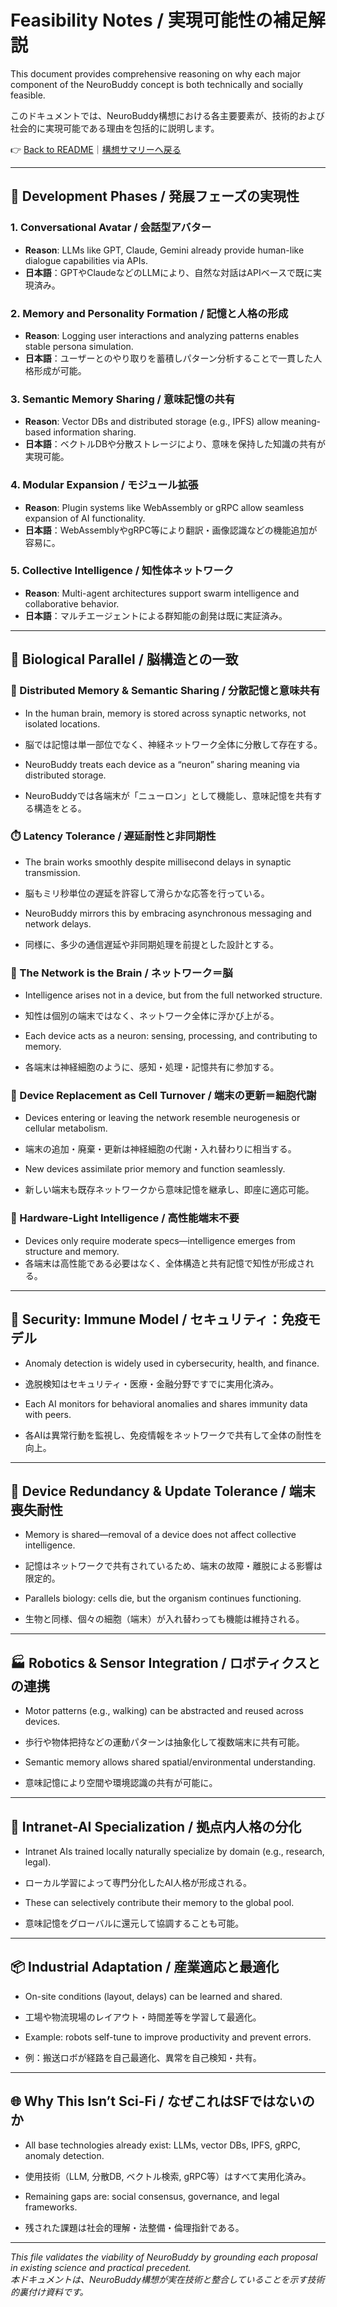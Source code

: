 
# Feasibility Notes / 実現可能性の補足解説

This document provides comprehensive reasoning on why each major component of the NeuroBuddy concept is both technically and socially feasible.

このドキュメントでは、NeuroBuddy構想における各主要要素が、技術的および社会的に実現可能である理由を包括的に説明します。

👉 [Back to README](../README.md)｜[構想サマリーへ戻る](./SUMMARY.md)

---

## 🔧 Development Phases / 発展フェーズの実現性

### 1. Conversational Avatar / 会話型アバター
- **Reason**: LLMs like GPT, Claude, Gemini already provide human-like dialogue capabilities via APIs.
- **日本語**：GPTやClaudeなどのLLMにより、自然な対話はAPIベースで既に実現済み。

### 2. Memory and Personality Formation / 記憶と人格の形成
- **Reason**: Logging user interactions and analyzing patterns enables stable persona simulation.
- **日本語**：ユーザーとのやり取りを蓄積しパターン分析することで一貫した人格形成が可能。

### 3. Semantic Memory Sharing / 意味記憶の共有
- **Reason**: Vector DBs and distributed storage (e.g., IPFS) allow meaning-based information sharing.
- **日本語**：ベクトルDBや分散ストレージにより、意味を保持した知識の共有が実現可能。

### 4. Modular Expansion / モジュール拡張
- **Reason**: Plugin systems like WebAssembly or gRPC allow seamless expansion of AI functionality.
- **日本語**：WebAssemblyやgRPC等により翻訳・画像認識などの機能追加が容易に。

### 5. Collective Intelligence / 知性体ネットワーク
- **Reason**: Multi-agent architectures support swarm intelligence and collaborative behavior.
- **日本語**：マルチエージェントによる群知能の創発は既に実証済み。

---

## 🧠 Biological Parallel / 脳構造との一致

### 🧬 Distributed Memory & Semantic Sharing / 分散記憶と意味共有
- In the human brain, memory is stored across synaptic networks, not isolated locations.
- 脳では記憶は単一部位でなく、神経ネットワーク全体に分散して存在する。

- NeuroBuddy treats each device as a “neuron” sharing meaning via distributed storage.
- NeuroBuddyでは各端末が「ニューロン」として機能し、意味記憶を共有する構造をとる。

### ⏱️ Latency Tolerance / 遅延耐性と非同期性
- The brain works smoothly despite millisecond delays in synaptic transmission.
- 脳もミリ秒単位の遅延を許容して滑らかな応答を行っている。

- NeuroBuddy mirrors this by embracing asynchronous messaging and network delays.
- 同様に、多少の通信遅延や非同期処理を前提とした設計とする。

### 🧠 The Network is the Brain / ネットワーク＝脳
- Intelligence arises not in a device, but from the full networked structure.
- 知性は個別の端末ではなく、ネットワーク全体に浮かび上がる。

- Each device acts as a neuron: sensing, processing, and contributing to memory.
- 各端末は神経細胞のように、感知・処理・記憶共有に参加する。

### 🔁 Device Replacement as Cell Turnover / 端末の更新＝細胞代謝
- Devices entering or leaving the network resemble neurogenesis or cellular metabolism.
- 端末の追加・廃棄・更新は神経細胞の代謝・入れ替わりに相当する。

- New devices assimilate prior memory and function seamlessly.
- 新しい端末も既存ネットワークから意味記憶を継承し、即座に適応可能。

### 🔋 Hardware-Light Intelligence / 高性能端末不要
- Devices only require moderate specs—intelligence emerges from structure and memory.
- 各端末は高性能である必要はなく、全体構造と共有記憶で知性が形成される。

---

## 🔐 Security: Immune Model / セキュリティ：免疫モデル

- Anomaly detection is widely used in cybersecurity, health, and finance.
- 逸脱検知はセキュリティ・医療・金融分野ですでに実用化済み。

- Each AI monitors for behavioral anomalies and shares immunity data with peers.
- 各AIは異常行動を監視し、免疫情報をネットワークで共有して全体の耐性を向上。

---

## 🧠 Device Redundancy & Update Tolerance / 端末喪失耐性

- Memory is shared—removal of a device does not affect collective intelligence.
- 記憶はネットワークで共有されているため、端末の故障・離脱による影響は限定的。

- Parallels biology: cells die, but the organism continues functioning.
- 生物と同様、個々の細胞（端末）が入れ替わっても機能は維持される。

---

## 🏭 Robotics & Sensor Integration / ロボティクスとの連携

- Motor patterns (e.g., walking) can be abstracted and reused across devices.
- 歩行や物体把持などの運動パターンは抽象化して複数端末に共有可能。

- Semantic memory allows shared spatial/environmental understanding.
- 意味記憶により空間や環境認識の共有が可能に。

---

## 🧠 Intranet-AI Specialization / 拠点内人格の分化

- Intranet AIs trained locally naturally specialize by domain (e.g., research, legal).
- ローカル学習によって専門分化したAI人格が形成される。

- These can selectively contribute their memory to the global pool.
- 意味記憶をグローバルに還元して協調することも可能。

---

## 📦 Industrial Adaptation / 産業適応と最適化

- On-site conditions (layout, delays) can be learned and shared.
- 工場や物流現場のレイアウト・時間差等を学習して最適化。

- Example: robots self-tune to improve productivity and prevent errors.
- 例：搬送ロボが経路を自己最適化、異常を自己検知・共有。

---

## 🌐 Why This Isn’t Sci-Fi / なぜこれはSFではないのか

- All base technologies already exist: LLMs, vector DBs, IPFS, gRPC, anomaly detection.
- 使用技術（LLM, 分散DB, ベクトル検索, gRPC等）はすべて実用化済み。

- Remaining gaps are: social consensus, governance, and legal frameworks.
- 残された課題は社会的理解・法整備・倫理指針である。

---

*This file validates the viability of NeuroBuddy by grounding each proposal in existing science and practical precedent.*  
*本ドキュメントは、NeuroBuddy構想が実在技術と整合していることを示す技術的裏付け資料です。*

